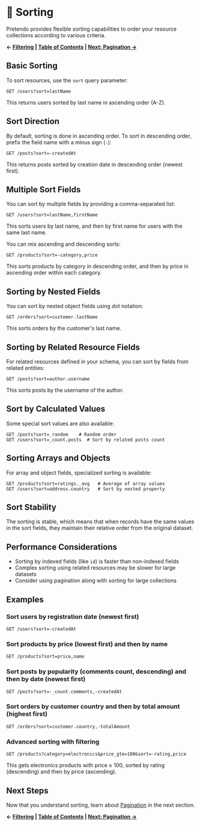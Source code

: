 # 🔄 Sorting

Pretendo provides flexible sorting capabilities to order your resource collections according to various criteria.

**← [Filtering](./filtering.md) | [Table of Contents](./README.md) | [Next: Pagination →](./pagination.md)**

## Basic Sorting

To sort resources, use the `sort` query parameter:

```
GET /users?sort=lastName
```

This returns users sorted by last name in ascending order (A-Z).

## Sort Direction

By default, sorting is done in ascending order. To sort in descending order, prefix the field name with a minus sign (`-`):

```
GET /posts?sort=-createdAt
```

This returns posts sorted by creation date in descending order (newest first).

## Multiple Sort Fields

You can sort by multiple fields by providing a comma-separated list:

```
GET /users?sort=lastName,firstName
```

This sorts users by last name, and then by first name for users with the same last name.

You can mix ascending and descending sorts:

```
GET /products?sort=-category,price
```

This sorts products by category in descending order, and then by price in ascending order within each category.

## Sorting by Nested Fields

You can sort by nested object fields using dot notation:

```
GET /orders?sort=customer.lastName
```

This sorts orders by the customer's last name.

## Sorting by Related Resource Fields

For related resources defined in your schema, you can sort by fields from related entities:

```
GET /posts?sort=author.username
```

This sorts posts by the username of the author.

## Sort by Calculated Values

Some special sort values are also available:

```
GET /posts?sort=_random    # Random order
GET /users?sort=_count.posts  # Sort by related posts count
```

## Sorting Arrays and Objects

For array and object fields, specialized sorting is available:

```
GET /products?sort=ratings._avg   # Average of array values
GET /users?sort=address.country   # Sort by nested property
```

## Sort Stability

The sorting is stable, which means that when records have the same values in the sort fields, they maintain their relative order from the original dataset.

## Performance Considerations

- Sorting by indexed fields (like `id`) is faster than non-indexed fields
- Complex sorting using related resources may be slower for large datasets
- Consider using pagination along with sorting for large collections

## Examples

### Sort users by registration date (newest first)

```
GET /users?sort=-createdAt
```

### Sort products by price (lowest first) and then by name

```
GET /products?sort=price,name
```

### Sort posts by popularity (comments count, descending) and then by date (newest first)

```
GET /posts?sort=-_count.comments,-createdAt
```

### Sort orders by customer country and then by total amount (highest first)

```
GET /orders?sort=customer.country,-totalAmount
```

### Advanced sorting with filtering

```
GET /products?category=electronics&price_gte=100&sort=-rating,price
```

This gets electronics products with price ≥ 100, sorted by rating (descending) and then by price (ascending).

## Next Steps

Now that you understand sorting, learn about [Pagination](./pagination.md) in the next section.

**← [Filtering](./filtering.md) | [Table of Contents](./README.md) | [Next: Pagination →](./pagination.md)**